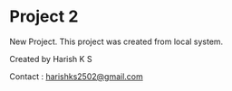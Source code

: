 # Project 2

New Project. This project was created from local system.

Created by Harish K S

Contact : harishks2502@gmail.com

